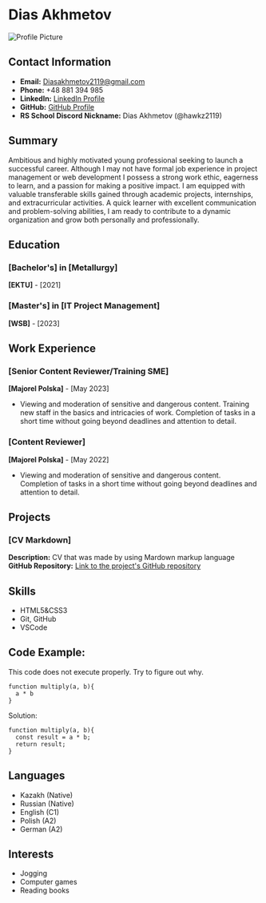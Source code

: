 # Dias Akhmetov

![Profile Picture](https://en.gravatar.com/userimage/238179558/a1f97bd0d0b79d18039db101b7525fb0?)

## Contact Information

- **Email:** Diasakhmetov2119@gmail.com
- **Phone:** +48 881 394 985
- **LinkedIn:** [LinkedIn Profile](https://www.linkedin.com/in/dias-akhmetov-123242150/)
- **GitHub:** [GitHub Profile](https://github.com/Hawkz2119)
- **RS School Discord Nickname:** Dias Akhmetov (@hawkz2119)
## Summary

Ambitious and highly motivated young professional seeking to launch a successful career. Although I may not have formal job experience in project management or web development I possess a strong work ethic, eagerness to learn, and a passion for making a positive impact. I am equipped with valuable transferable skills gained through academic projects, internships, and extracurricular activities. A quick learner with excellent communication and problem-solving abilities, I am ready to contribute to a dynamic organization and grow both personally and professionally.

## Education

### [Bachelor's] in [Metallurgy]
**[EKTU]** - [2021]

### [Master's] in [IT Project Management]
**[WSB]** - [2023]

## Work Experience

### [Senior Content Reviewer/Training SME]
**[Majorel Polska]** - [May 2023]
- Viewing and moderation of sensitive and dangerous content. Training new staff in the basics and intricacies of work. Completion of tasks in a short time without going beyond deadlines and attention to detail.

### [Content Reviewer]
**[Majorel Polska]** - [May 2022]
- Viewing and moderation of sensitive and dangerous content. Completion of tasks in a short time without going beyond deadlines and attention to detail.

## Projects

### [CV Markdown]
**Description:** CV that was made by using Mardown markup language
**GitHub Repository:** [Link to the project's GitHub repository](https://github.com/Hawkz2119/rsschool-cv)

## Skills

- HTML5&CSS3
- Git, GitHub
- VSCode

## Code Example:
This code does not execute properly. Try to figure out why.

```
function multiply(a, b){
  a * b
}
```
Solution:

```
function multiply(a, b){
  const result = a * b;
  return result;
}
```
## Languages

- Kazakh (Native)
- Russian (Native)
- English (C1)
- Polish (A2)
- German (A2)

## Interests

- Jogging
- Computer games
- Reading books
